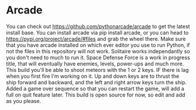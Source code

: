 # Arcade
You can check out https://github.com/pythonarcade/arcade to get the latest install base. 
You can install arcade via pip install arcade, or you can head to https://pypi.org/project/arcade/#files and grab the wheel there. 
Make sure that you have arcade installed on which ever editor you use to run Python, if not the files in this repository will not work. 
Solitaire works independantly so you don't need to much to run it.
Space Defense Force is a work in progress title, that will eventually have enemies, levels, power-ups and much more. 
This build you'll be able to shoot meteors with the 1 or 2 keys. IF there is lag when you first fire I'm working on it.
Up and down keys are to thrust the ship forward and backward, and the left and right arrow keys turn the ship.
Added a game over sequence so that you can restart the game, will add a full on quit feature later.
This build is open source for now, so edit and add as you please.
